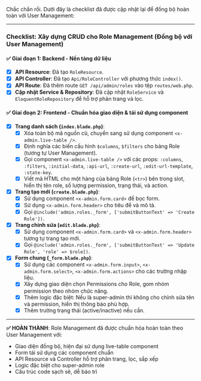 Chắc chắn rồi. Dưới đây là checklist đã được cập nhật lại để đồng bộ hoàn toàn với User Management:

---
### Checklist: Xây dựng CRUD cho Role Management (Đồng bộ với User Management)

#### ✅ Giai đoạn 1: Backend - Nền tảng dữ liệu
-   [x] **API Resource**: Đã tạo `RoleResource`.
-   [x] **API Controller**: Đã tạo `Api/RoleController` với phương thức `index()`.
-   [x] **API Route**: Đã thêm route `GET /api/admin/roles` vào tệp `routes/web.php`.
-   [x] **Cập nhật Service & Repository**: Đã cập nhật `RoleService` và `EloquentRoleRepository` để hỗ trợ phân trang và lọc.

#### ✅ Giai đoạn 2: Frontend - Chuẩn hóa giao diện & tái sử dụng component
-   [x] **Trang danh sách (`index.blade.php`)**:
    -   [x] Xóa toàn bộ mã nguồn cũ, chuyển sang sử dụng component `<x-admin.live-table />`.
    -   [x] Định nghĩa các biến cấu hình `$columns`, `$filters` cho bảng Role (tương tự User Management).
    -   [x] Gọi component `<x-admin.live-table />` với các props: `:columns`, `:filters`, `:initial-data`, `:api-url`, `:create-url`, `:edit-url-template`, `:state-key`.
    -   [x] Viết mã HTML cho một hàng của bảng Role (`<tr>`) bên trong slot, hiển thị tên role, số lượng permission, trạng thái, và action.

-   [x] **Trang tạo mới (`create.blade.php`)**:
    -   [x] Sử dụng component `<x-admin.form.card>` để bọc form.
    -   [x] Sử dụng `<x-admin.form.header>` cho tiêu đề và mô tả.
    -   [x] Gọi `@include('admin.roles._form', ['submitButtonText' => 'Create Role'])`.

-   [x] **Trang chỉnh sửa (`edit.blade.php`)**:
    -   [x] Sử dụng component `<x-admin.form.card>` và `<x-admin.form.header>` tương tự trang tạo mới.
    -   [x] Gọi `@include('admin.roles._form', ['submitButtonText' => 'Update Role', 'role' => $role])`.

-   [x] **Form chung (`_form.blade.php`)**:
    -   [x] Sử dụng các component `<x-admin.form.input>`, `<x-admin.form.select>`, `<x-admin.form.actions>` cho các trường nhập liệu.
    -   [x] Xây dựng giao diện chọn Permissions cho Role, gom nhóm permission theo nhóm chức năng.
    -   [x] Thêm logic đặc biệt: Nếu là super-admin thì không cho chỉnh sửa tên và permission, hiển thị thông báo phù hợp.
    -   [x] Thêm trường trạng thái (active/inactive) nếu cần.

---

**✅ HOÀN THÀNH**: Role Management đã được chuẩn hóa hoàn toàn theo User Management với:
- Giao diện đồng bộ, hiện đại sử dụng live-table component
- Form tái sử dụng các component chuẩn
- API Resource và Controller hỗ trợ phân trang, lọc, sắp xếp
- Logic đặc biệt cho super-admin role
- Cấu trúc code sạch sẽ, dễ bảo trì
